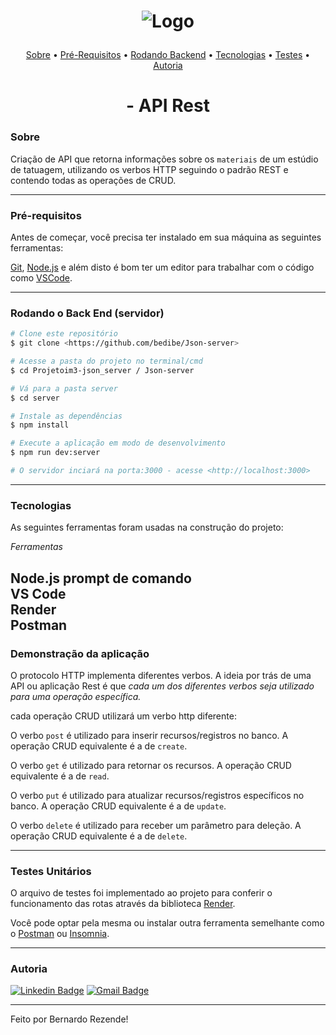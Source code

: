 <h1 align="center"> 

![Logo](https://miro.medium.com/max/720/0*vL991M8tdcYYOsms) </h1>

<p align="center">
 <a href="#sobre">Sobre</a> •
 <a href="#pré-requisitos">Pré-Requisitos</a> • 
 <a href="#rodando-o-back-end-servidor">Rodando Backend</a> • 
 <a href="#tecnologias">Tecnologias</a> • 
<a href="#testes-unitários">Testes</a> • 
<a href="#autoria">Autoria</a>
</p>

<h1 align="center"> - API Rest</h1>

### Sobre

Criação de API que retorna informações sobre os `materiais` de um estúdio de tatuagem, utilizando os verbos HTTP seguindo o padrão REST e contendo todas as operações de CRUD.

---
### Pré-requisitos 

Antes de começar, você precisa ter instalado em sua máquina as seguintes ferramentas:

[Git](https://git-scm.com), [Node.js](https://nodejs.org/en/) e além disto é bom ter um editor para trabalhar com o código como [VSCode](https://code.visualstudio.com/).

---
### Rodando o Back End (servidor) 

```bash
# Clone este repositório
$ git clone <https://github.com/bedibe/Json-server>

# Acesse a pasta do projeto no terminal/cmd
$ cd Projetoim3-json_server / Json-server

# Vá para a pasta server
$ cd server

# Instale as dependências
$ npm install

# Execute a aplicação em modo de desenvolvimento
$ npm run dev:server

# O servidor inciará na porta:3000 - acesse <http://localhost:3000>
```

---
### Tecnologias

As seguintes ferramentas foram usadas na construção do projeto:

*Ferramentas*

Node.js prompt de comando
</br>
VS Code
</br>
Render
</br>
Postman
</br>
---
### Demonstração da aplicação

O protocolo HTTP implementa diferentes verbos. A ideia por trás de uma API ou aplicação Rest é que *cada um dos diferentes verbos seja utilizado para uma operação específica.*

cada operação CRUD utilizará um verbo http diferente:

O verbo `post` é utilizado para inserir recursos/registros no banco. A operação CRUD equivalente é a de `create`.

O verbo `get` é utilizado para retornar os recursos. A operação CRUD equivalente é a de `read`.

O verbo `put` é utilizado para atualizar recursos/registros específicos no banco. A operação CRUD equivalente é a de `update`.

O verbo `delete` é utilizado para receber um parâmetro para deleção. A operação CRUD equivalente é a de `delete`.

---

### Testes Unitários

O arquivo de testes foi implementado ao projeto para conferir o funcionamento das rotas através da biblioteca [Render](https://render.com/).

 Você pode optar pela mesma ou instalar outra ferramenta semelhante como o [Postman](https://www.postman.com/) ou [Insomnia](https://insomnia.rest/).

---

### Autoria

[![Linkedin Badge](https://img.shields.io/badge/-LinkedIn-blue?style=flat-square&logo=Linkedin&logoColor=white&link=https://www.linkedin.com/in/bernardo-adelino-1a9335232/)]() 
[![Gmail Badge](https://img.shields.io/badge/-Gmail-red?style=flat-square&logo=Gmail&logoColor=white&link=mailto:cardosovanessafs@gmail.com)](mailto:beadelino@gmail.com) 

---
<p>Feito por Bernardo Rezende!</p>


